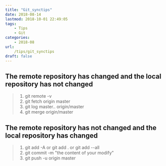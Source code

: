 ```yaml
---
title: "Git_synctips"
date: 2018-08-14
lastmod: 2018-10-01 22:49:05
tags: 
    - Tips
    - Git
categories: 
    - 2018-08
url: 
    /tips/git_synctips
draft: false
---
```


## The remote repository has changed and the local repository has not changed

>1. git remote -v
>2. git fetch origin master
>3. git log master.. origin/master
>4. git merge origin/master

## The remote repository has not changed and the local repository has changed

>1. git add -A or git add . or git add --all
>2. git commit -m "the content of your modify"
>3. git push -u origin master
